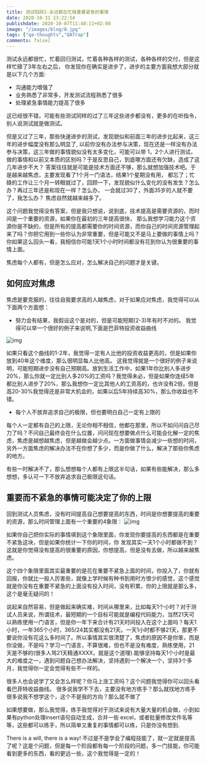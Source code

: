 ```yaml
---
title: 测试陷阱2-永远都在忙碌重要紧急的事情
date: 2020-10-31 13:22:54
publishdate: 2020-10-07T11:40:11+02:00
image: "/images/blog/8.jpg"
tags: ["qa-thoughts","QATrap"]
comments: false]
---
```


测试永远都很忙，忙着回归测试，忙着各种各样的测试，各种各样的交付，但是这样忙碌了3年左右之后，
你发现你在确实是进步了，进步的主要方面我想大部分就是以下几个方面:
- 沟通能力增强了
- 业务熟悉了非常多，开发测试流程熟悉了很多
- 处理紧急事情能力提高了很多

这已经很不错，可能有些测试同样的过了三年这些进步都没有，更多的在听指令，别人说测试就是做测试。

但是又过了三年，那些快速进步的测试，发现貌似和前面三年的进步比起来，这三年的进步幅度没有那么明显了,
以前你没有办法参与决策，现在还是一样没有办法参与决策，这三年做的事情貌似没有太多变化，可能可以带
1，2个人进行测试，做的事情和以前又本质的区别吗？于是反思自己，到底哪方面还有欠缺，造成了这几年进步不大？
答案往往就是可能是技术方面还不够，那么就想加强技术吧。于是越来越焦虑，主要发现看了1个月一门语法，结果1个星期没有用，
都忘了；忙碌的工作让三个月一转眼就过了，回顾一下，发现貌似什么变化的没有发生？怎么办？再过三年还是和现在一样？怎么办，
一会就过30了，外面35岁的人就不要了，我怎么办？ 焦虑自然就越来越多了。

这个问题我觉得没有答案，但是我只想说，说到底，技术提高是需要资源的，而时间是一个重要的资源，如果你在最初的三年提高很快，
那么我想学习能力这个资源你是不缺的，但是所有的提高都需要你的时间资源，而你自己的时间资源管理起来了吗？你把它用到一些你认为非常重要，但是可能又不是马上要做的事情上吗？你如果这么回头一看，我相信你可能1天1个小时时间都没有花到你认为很重要的事情上面。

焦虑每个人都有，但是怎么应对，怎么解决自己的问题才是关键。


## 如何应对焦虑

焦虑是要克服的，往往自我要求高的人越焦虑，对于如果应对焦虑，我觉得可以从下面两个方面想：

- 努力会有结果，我假设这个是对的，但是可能短期(2-3)年有时不对的。
我觉得可以举一个很好的例子来说明,下面是巴菲特投资收益曲线

![img](https://xqimg.imedao.com/16aaa851a878b3d3fc1fe4bd.jpg!custom660.jpg)

如果只看这个曲线的1-2年，我觉得一定有人比他的投资收益更高的，但是如果你放到40年这个维度，那么很明显每人比他高。
这我觉得就是一个很好的例子来说明，可能短期进步没有自己预期高。放到生活工作中，如果1年你比别人多进步20%，那么你就一定比别人多20%的工资吗？我觉得未必，但是如果你连续5年都比别人进步了20%，那么我想你一定比其他人的工资高的，也许没有2倍，但是高20-30%我觉得还是非常大机会的，如果以后5年持续高30%，那么你收益也不错。

- 每个人不放弃追求自己的极限，但也要明白自己一定有上限的

每个人一定都有自己的上限，无论你相不相信，他都在那里，所以不如问问自己尽力了吗？不问自己最终会在什么位置，问问现在想要做点什么可能会化解一定的焦虑，焦虑是越想越焦虑，但是越做会越少点。一方面做事情会减少一些想的时间，另外一方面焦虑的解决办法不在你想了多少，而是你做了什么，解决了那些你焦虑的地方。

有些一时解决不了，那么想想每个人都有上限这半句话，如果有些能解决，那么多想想，多认可一下不放弃追求自己极限这句话。

## 重要而不紧急的事情可能决定了你的上限

回到测试人员焦虑，没有时间提高自己想要提高的东西，时间是你想要提高的重要的资源，那么时间管理上面有一个重要的4象限：
![img](https://pic4.zhimg.com/80/b555c21da20c33118a7d0309ad0642c2_hd.jpg)

如果你自己把你实际的事情填到这个象限里面，你发现你要提高的东西都是在重要不紧急这块，但是如果你统计一下你的时间，你
发现其实一天1个小时都做不到？这就是你觉得没有提高的很重要的原因，你想提高，但是没有去做，所以越来越焦虑。

这个四个象限里面其实最重要的是花在重要不紧急上面的时间，你投入了，你就有回报，你就比一般人厉害些，就像上学时候有种书到用时方恨少的感觉，这个感觉就是你没有在重要不紧急的上面没有投入时间，没有积累，你的上限就是那么多，这个是毫无疑问的！

说起来自然容易，但是做起来确实难，时间从哪里来，比如每天1个小时？对于测试人员来说，所谓技术，最短期的一个目标可能就是编程代码能力，当然21天可以熟练使用一门语言，但是你一年下来合计有21天时间投入在这个上面吗？每天1小时，一年365个小时，365/24其实都没有21天。一天1小时都不够21天，那更不要说你没有花这么多时间了。所以事情其实很清楚了，焦虑的原因不是你笨，而是你没做，不是吗？学习一门语言，不算很难，但也不是没有难度，熟练使用，21天是不够的(很多人骂21天精通XXXX，就是这个道理).能够坚持每天1个小时是最大的难度之一，遇到问题自己想办法解决，坚持遇到一个解决一个，坚持3个多月，我觉得你一定会觉得有些不一样的。

很多人也会说学了又会怎么样呢？你马上涨工资吗？这个问题我觉得你可以回头看看巴菲特收益曲线。
很多说我学不下去，主要没有地方练手？那么就找地方练手
很多说我不想学这个，这个不是我的方向？那么就不做了

如果想要做，那么我觉得，练手我觉得对于测试来说有大量大量的机会做，小到如果有python处理insert语句自动生成，合并一些
excel，或者批量修改文件名等等，这些都可以练手，所以简单又重复的事情都可以练，只是你没有想到.

There is a will, there is a way! 不过是不是学会了编程技能了，就一定就是提高了呢？这是个问题，但是每一个阶段都有每一个阶段的问题，多一门技能，你可能看到更多的东西，看的更远一些，这个我觉得是一定的！


